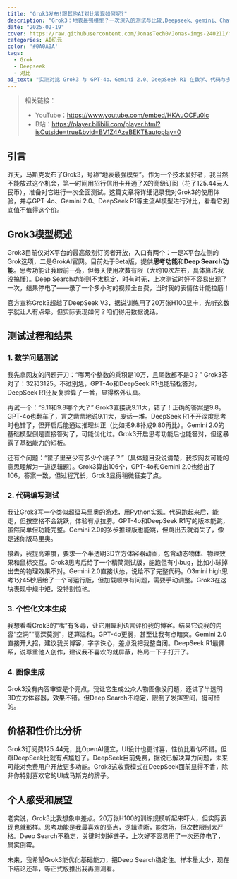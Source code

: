 ```yaml
---
title: "Grok3发布!跟其他AI对比表现如何呢?"
description: "Grok3：地表最强模型？一次深入的测试与比较,Deepseek、gemini、ChatGPT均有参战"
date: "2025-02-19"
cover: https://raw.githubusercontent.com/JonasTech0/Jonas-imgs-240211/main/imagesGrok3.jpg
categories: AI纪元
color: '#0A0A0A'
tags:
  - Grok
  - Deepseek
  - 对比
ai_text: "实测对比 Grok3 与 GPT‑4o、Gemini 2.0、DeepSeek R1 在数学、代码与多模态等任务下的表现；指出 Grok3 的优势与短板，并结合成本与可用性给出更务实的选型结论。"
---
```


> 相关链接：
> - YouTube：<https://www.youtube.com/embed/HKAuOCFu0lc>
> - B站：<https://player.bilibili.com/player.html?isOutside=true&bvid=BV1Z4AzeBEKT&autoplay=0>
## 引言

昨天，马斯克发布了Grok3，号称“地表最强模型”。作为一个技术爱好者，我当然不能放过这个机会，第一时间用招行信用卡开通了X的高级订阅（花了125.44元人民币），准备对它进行一次全面测试。这篇文章将详细记录我对Grok3的使用体验，并与GPT-4o、Gemini 2.0、DeepSeek R1等主流AI模型进行对比，看看它到底值不值得这个价。

## Grok3模型概述

Grok3目前仅对X平台的最高级别订阅者开放，入口有两个：一是X平台左侧的Grok选项，二是GrokAI官网。目前处于Beta版，提供**思考功能**和**Deep Search功能**。思考功能让我眼前一亮，但每天使用次数有限（大约10次左右，具体算法我没搞懂）。Deep Search功能则不太稳定，时有时无，上次测试时好不容易出现了一次，结果停电了——录了一个多小时的视频全白费，当时我的表情估计能拉磨！

官方宣称Grok3超越了DeepSeek V3，据说训练用了20万张H100显卡，光听这数字就让人有点晕。但实际表现如何？咱们得用数据说话。

## 测试过程和结果

### 1. 数学问题测试

我先拿网友的问题开刀：“哪两个整数的乘积是10万，且尾数都不是0？” Grok3答对了：32和3125。不过别急，GPT-4o和DeepSeek R1也能轻松答对，DeepSeek R1还反复验算了一番，显得格外认真。

再试一个：“9.11和9.8哪个大？” Grok3直接说9.11大，错了！正确的答案是9.8。GPT-4o也翻车了，言之凿凿地说9.11大，废话一堆。DeepSeek R1不开深度思考时也错了，但开启后能通过推理纠正（比如把9.8补成9.80再比）。Gemini 2.0的基础模型倒是直接答对了，可能优化过。Grok3开启思考功能后也能答对，但这暴露了基础能力的短板。

还有个问题：“筐子里至少有多少个桃子？”（具体题目没说清楚，我按网友可能的意思理解为一道逻辑题）。Grok3算出106个，GPT-4o和Gemini 2.0也给出了106，答案一致，但过程冗长，Grok3显得稍微狂妄了点。

### 2. 代码编写测试

我让Grok3写一个类似超级马里奥的游戏，用Python实现。代码跑起来后，能走，但按空格不会跳跃，体验有点拉胯。GPT-4o和DeepSeek R1写的版本能跳，虽然简单但功能完整。Gemini 2.0的多步推理版也能跳，但跳出去就消失了，像是迷你版马里奥。

接着，我提高难度，要求一个半透明3D立方体容器动画，包含动态物体、物理效果和鼠标交互。Grok3思考后给了一个精简测试版，能跑但有小bug，比如小球掉出去的物理效果不对。Gemini 2.0直接认怂，说给不了完整代码。O3mini high思考1分45秒后给了一个可运行版，但加载顺序有问题，需要手动调整。Grok3在这块表现中规中矩，没特别惊艳。

### 3. 个性化文本生成

我想看看Grok3的“嘴”有多毒，让它用犀利语言评价我的博客。结果它说我的内容“空洞”“高深莫测”，还算温和。GPT-4o更弱，甚至让我有点暗爽。Gemini 2.0直接开大招，建议我关博客，字字诛心，差点没把我整自闭。DeepSeek R1最佛系，说尊重他人创作，建议我不喜欢的就屏蔽，格局一下子打开了。

### 4. 图像生成

Grok3没有内容审查是个亮点。我让它生成公众人物图像没问题，还试了半透明3D立方体容器，效果不错。但Deep Search不稳定，限制了发挥空间，挺可惜的。

## 价格和性价比分析

Grok3订阅费125.44元，比OpenAI便宜，UI设计也更讨喜，性价比看似不错。但跟DeepSeek比就有点尴尬了。DeepSeek目前免费，据说已解决算力问题，未来可能对免费用户开放更多功能。Grok3这收费模式在DeepSeek面前显得不香，除非你特别喜欢它的UI或马斯克的牌子。

## 个人感受和展望

老实说，Grok3比我想象中差点。20万张H100的训练规模听起来吓人，但实际表现也就那样。思考功能是我最喜欢的亮点，逻辑清晰，能救场，但次数限制太严格。Deep Search不稳定，关键时刻掉链子，上次好不容易用了一次还停电了，属实倒霉。

未来，我希望Grok3能优化基础能力，把Deep Search稳定住。样本量太少，现在下结论还早，等正式版推出我再测测看。
